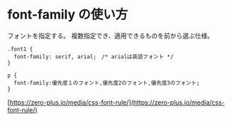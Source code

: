 # font-family の使い方
フォントを指定する。
複数指定でき、適用できるものを前から選ぶ仕様。
```
.font1 {
  font-family: serif, arial;　/* arialは英語フォント */
}

p {
  font-family:優先度１のフォント,優先度2のフォント,優先度3のフォント;
}
```  
[https://zero-plus.io/media/css-font-rule/](https://zero-plus.io/media/css-font-rule/)
